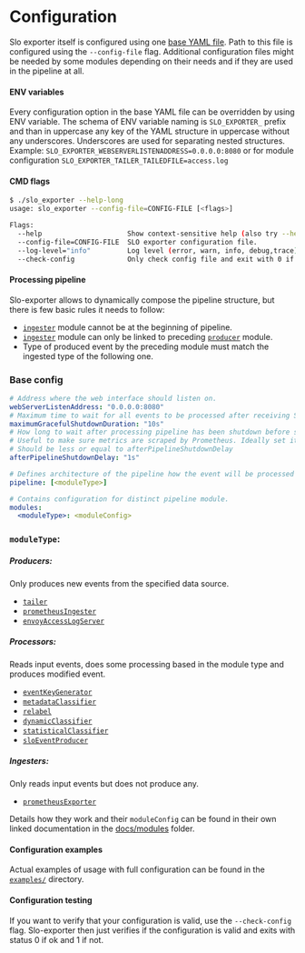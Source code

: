 # Configuration
Slo exporter itself is configured using one [base YAML file](#base-config). 
Path to this file is configured using the `--config-file` flag.
Additional configuration files might be needed by some modules
depending on their needs and if they are used in the pipeline at all.

#### ENV variables
Every configuration option in the base YAML file can be overridden by using ENV variable.
The schema of ENV variable naming is `SLO_EXPORTER_` prefix and than in uppercase any key of the YAML
structure in uppercase without any underscores. Underscores are used for separating nested structures.
Example: `SLO_EXPORTER_WEBSERVERLISTENADDRESS=0.0.0.0:8080` or for module configuration `SLO_EXPORTER_TAILER_TAILEDFILE=access.log`

#### CMD flags
```bash
$ ./slo_exporter --help-long
usage: slo_exporter --config-file=CONFIG-FILE [<flags>]

Flags:
  --help                     Show context-sensitive help (also try --help-long and --help-man).
  --config-file=CONFIG-FILE  SLO exporter configuration file.
  --log-level="info"         Log level (error, warn, info, debug,trace).
  --check-config             Only check config file and exit with 0 if ok and other status code if not.
```

#### Processing pipeline
Slo-exporter allows to dynamically compose the pipeline structure,
but there is few basic rules it needs to follow:
  - [`ingester`](architecture.md#ingester) module cannot be at the beginning of pipeline.
  - [`ingester`](architecture.md#ingester) module can only be linked to preceding [`producer`](architecture.md#producer) module.
  - Type of produced event by the preceding module must match the ingested type of the following one.


### Base config
```yaml
# Address where the web interface should listen on.
webServerListenAddress: "0.0.0.0:8080"
# Maximum time to wait for all events to be processed after receiving SIGTERM or SIGINT.
maximumGracefulShutdownDuration: "10s"
# How long to wait after processing pipeline has been shutdown before stopping http server w metric serving.
# Useful to make sure metrics are scraped by Prometheus. Ideally set it to Prometheus scrape interval + 1s or more.
# Should be less or equal to afterPipelineShutdownDelay
afterPipelineShutdownDelay: "1s"

# Defines architecture of the pipeline how the event will be processed by the modules.
pipeline: [<moduleType>]

# Contains configuration for distinct pipeline module.
modules:
  <moduleType>: <moduleConfig>
```

### `moduleType`:

##### Producers:
Only produces new events from the specified data source.
  - [`tailer`](modules/tailer.md)
  - [`prometheusIngester`](modules/prometheus_ingester.md)
  - [`envoyAccessLogServer`](modules/envoy_access_log_server.md)
  
##### Processors:
Reads input events, does some processing based in the module type and produces modified event.
  - [`eventKeyGenerator`](modules/event_key_generator.md)
  - [`metadataClassifier`](modules/metadata_classifier.md)
  - [`relabel`](modules/relabel.md)
  - [`dynamicClassifier`](modules/dynamic_classifier.md)
  - [`statisticalClassifier`](modules/statistical_classifier.md)
  - [`sloEventProducer`](modules/slo_event_producer.md)
  
##### Ingesters:
Only reads input events but does not produce any.
  - [`prometheusExporter`](modules/prometheus_exporter.md)

Details how they work and their `moduleConfig` can be found in their own
linked documentation in the [docs/modules](modules) folder.

#### Configuration examples
Actual examples of usage with full configuration can be found in the [`examples/`](examples) directory.

#### Configuration testing
If you want to verify that your configuration is valid, use the `--check-config` flag.
Slo-exporter then just verifies if the configuration is valid and exits with status 0 if ok and 1 if not.
